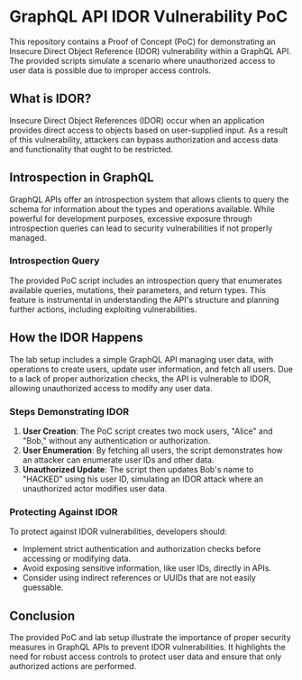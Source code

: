 # GraphQL API IDOR Vulnerability PoC

This repository contains a Proof of Concept (PoC) for demonstrating an Insecure Direct Object Reference (IDOR) vulnerability within a GraphQL API. The provided scripts simulate a scenario where unauthorized access to user data is possible due to improper access controls.

## What is IDOR?

Insecure Direct Object References (IDOR) occur when an application provides direct access to objects based on user-supplied input. As a result of this vulnerability, attackers can bypass authorization and access data and functionality that ought to be restricted.

## Introspection in GraphQL

GraphQL APIs offer an introspection system that allows clients to query the schema for information about the types and operations available. While powerful for development purposes, excessive exposure through introspection queries can lead to security vulnerabilities if not properly managed.

### Introspection Query

The provided PoC script includes an introspection query that enumerates available queries, mutations, their parameters, and return types. This feature is instrumental in understanding the API's structure and planning further actions, including exploiting vulnerabilities.

## How the IDOR Happens

The lab setup includes a simple GraphQL API managing user data, with operations to create users, update user information, and fetch all users. Due to a lack of proper authorization checks, the API is vulnerable to IDOR, allowing unauthorized access to modify any user data.

### Steps Demonstrating IDOR

1. **User Creation**: The PoC script creates two mock users, "Alice" and "Bob," without any authentication or authorization.
2. **User Enumeration**: By fetching all users, the script demonstrates how an attacker can enumerate user IDs and other data.
3. **Unauthorized Update**: The script then updates Bob's name to "HACKED" using his user ID, simulating an IDOR attack where an unauthorized actor modifies user data.

### Protecting Against IDOR

To protect against IDOR vulnerabilities, developers should:

- Implement strict authentication and authorization checks before accessing or modifying data.
- Avoid exposing sensitive information, like user IDs, directly in APIs.
- Consider using indirect references or UUIDs that are not easily guessable.

## Conclusion

The provided PoC and lab setup illustrate the importance of proper security measures in GraphQL APIs to prevent IDOR vulnerabilities. It highlights the need for robust access controls to protect user data and ensure that only authorized actions are performed.

